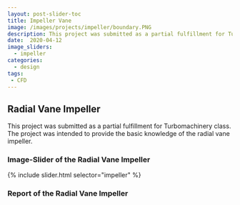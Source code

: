 ```yaml
---
layout: post-slider-toc
title: Impeller Vane
image: /images/projects/impeller/boundary.PNG
description: This project was submitted as a partial fulfillment for Turbomachinery class. The project was intended to provide the basic knowledge of the radial vane impeller. 
date:  2020-04-12
image_sliders:
  - impeller
categories:
  - design 
tags:
 - CFD
---
```


## Radial Vane Impeller

This project was submitted as a partial fulfillment for Turbomachinery class. The project was intended to provide the basic knowledge of the radial vane impeller.

### Image-Slider of the Radial Vane Impeller

{% include slider.html selector="impeller" %}

### Report of the Radial Vane Impeller

<div class="embed-pdf">
<object data="{{ site.url }}{{ site.baseurl }}/images/projects/impeller/impeller.pdf" width="100%" height="100%" type="application/pdf"></object>
</div>

<!-- ![this]({{ site.url }}{{ site.baseurl }}/images/projects/munal/clcd.png) -->
